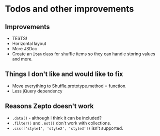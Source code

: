 # Todos and other improvements

## Improvements
* TESTS!
* Horizontal layout
* More JSDoc
* Create an `Item` class for shuffle items so they can handle storing values and more.

## Things I don't like and would like to fix
* Move everything to Shuffle.prototype.method = function.
* Less jQuery dependency

## Reasons Zepto doesn't work
* `.data()` - although I think it can be included?
* `.filter()` and `.not()` don't work with collections.
* `.css(['style1', 'style2', 'style3'])` isn't supported.
